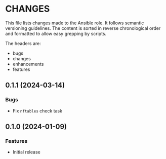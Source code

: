 # CHANGES

This file lists changes made to the Ansible role. It follows semantic versioning
guidelines. The content is sorted in reverse chronological order and formatted
to allow easy grepping by scripts.

The headers are:
- bugs
- changes
- enhancements
- features

## 0.1.1 (2024-03-14)

### Bugs

- Fix `nftables` check task

## 0.1.0 (2024-01-09)

### Features

- Initial release
